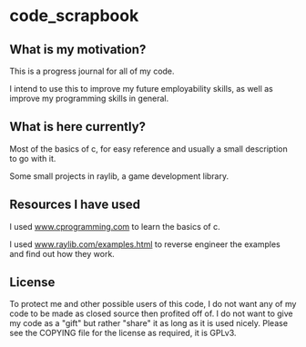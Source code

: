 # code_scrapbook

## What is my motivation?
This is a progress journal for all of my code.

I intend to use this to improve my future employability skills, as well as improve my programming skills in general.


## What is here currently?

Most of the basics of c, for easy reference and usually a small description to go with it.

Some small projects in raylib, a game development library. 

## Resources I have used


I used www.cprogramming.com to learn the basics of c.


I used www.raylib.com/examples.html to reverse engineer the examples and find out how they work.

## License

To protect me and other possible users of this code, I do not want any of my code to be made as closed source then profited off of. I do not want to give my code as a "gift" but rather "share" it as long as it is used nicely. Please see the COPYING file for the license as required, it is GPLv3.
